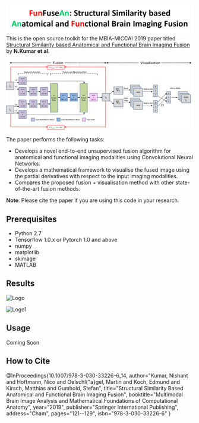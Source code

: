 ![GitHub Logo](/docs/logo.png)
This is the open source toolkit for the MBIA-MICCAI 2019 paper titled [Structural Similarity based Anatomical and Functional Brain Imaging Fusion](https://link.springer.com/chapter/10.1007/978-3-030-33226-6_14) by **N.Kumar et al**. 

![GitHub Logo](/docs/architecture.png)

The paper performs the following tasks:
* Develops a novel end-to-end unsupervised fusion algorithm for anatomical and functional imaging modalities using Convolutional Neural Networks.
* Develops a mathematical framework to visualise the fused image using the partial derivatives with respect to the input imaging modalities.
* Compares the proposed fusion + visualisation method with other state-of-the-art fusion methods.

**Note**: Please cite the paper if you are using this code in your research.


## Prerequisites
* Python 2.7
* Tensorflow 1.0.x or Pytorch 1.0 and above
* numpy
* matplotlib
* skimage
* MATLAB

## Results
![Logo](https://github.com/nish03/FunFuseAn/blob/master/docs/Visual%20results.png)

![Logo1](https://github.com/nish03/FunFuseAn/blob/master/docs/Loss%20curves.png)

## Usage
Coming Soon

## How to Cite
@InProceedings{10.1007/978-3-030-33226-6_14,
author="Kumar, Nishant
and Hoffmann, Nico
and Oelschl{\"a}gel, Martin
and Koch, Edmund
and Kirsch, Matthias
and Gumhold, Stefan",
title="Structural Similarity Based Anatomical and Functional Brain Imaging Fusion",
booktitle="Multimodal Brain Image Analysis and Mathematical Foundations of Computational Anatomy",
year="2019",
publisher="Springer International Publishing",
address="Cham",
pages="121--129",
isbn="978-3-030-33226-6"
}
